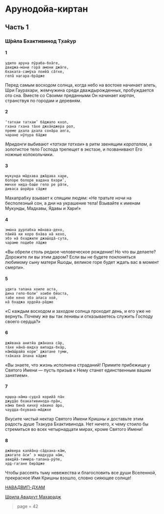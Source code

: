 # Арунодойа-киртан

##  Часть 1

### Ш́рӣла Бхактивинод Т̣ха̄кур

#### 1

    удило арун̣а пӯраба-бха̄ге,
    двиджа-ман̣и гора̄ амони джа̄ге,
    бхаката-самӯха лоийа̄ са̄тхе,
    гела̄ нагара-бра̄дже

Перед самым восходом солнца, когда небо на востоке начинает алеть, Шри Гаурахари, жемчужина среди дваждырожденных, пробуждается ото сна. Вместе со Своими преданными Он начинает *киртан*, странствуя по городам и деревням.

#### 2

    ‘татхаи татхаи’ ба̄джало кхол,
    гхана гхана та̄хе джха̄н̇джера рол,
    преме д̣хала д̣хала сона̄ра ан̇га,
    чаран̣е нӯпура ба̄дже

*Мриданги* выбивают «*татхаи татхаи*» в ритм звенящим *караталам*, а золотистое тело Господа трепещет в экстазе, и позванивают Его ножные колокольчики.

#### 3

    мукунда ма̄дхава джа̄дава хари,
    болоре болоре вадана бхори’,
    мичхе нида-баш́е гело ре ра̄ти,
    диваса ш́орӣра са̄дже

Махапрабху взывает к спящим людям: «Не тратьте ночи на бесполезный сон, а дни на украшение тела! Взывайте к именам Мукунды, Мадхавы, Ядавы и Хари!»

#### 4

    эмана дурлабха ма̄нава-дехо,
    па̄ийа̄ ки коро бха̄ва на̄ кехо,
    эбэ на̄ бхаджиле джаш́ода̄-сута,
    чараме под̣ибе ла̄дже

«Вы обрели столь редкое человеческое рождение! Но что вы делаете? Дорожите ли вы этим даром? Если вы не будете поклоняться любимому сыну матери Яшоды, великое горе будет ждать вас в момент смерти».

#### 5

    удита тапана хоиле аста,
    дина гело-боли’ хоибе бйаста,
    табе кено эбэ аласа хой,
    на̄ бхаджа хр̣дойа-ра̄дже

«С каждым восходом и заходом солнца проходит день, и его уже не вернуть. Почему же вы так ленивы и отказываетесь служить Господу своего сердца?»

#### 6

    джӣвана анитйа джа̄наха са̄р,
    та̄хе на̄на̄-видха випада-бха̄р,
    на̄ма̄ш́райа кори’ джатане туми,
    тха̄каха а̄пана ка̄дже

«Вы знаете, что жизнь исполнена страданий! Примите прибежище у Святого Имени — пусть призыв к Нему станет единственным вашим занятием».

#### 7

    кр̣ш̣н̣а-на̄ма-судха̄ корийа̄ па̄н
    джуд̣а̄о бхакативинода-пра̄н̣,
    на̄ма бина̄ кичхӯ на̄хико а̄ро,
    чаудда-бхувана-ма̄джхе

Вкусите чистый нектар Святого Имени Кришны и доставьте этим радость душе Тхакура Бхактивинода. Нет ничего, к чему стоило бы стремиться во всех четырнадцати мирах, кроме Святого Имени!

#### 8

    джӣвера калйа̄н̣а-са̄дхана-ка̄м,
    джагате а̄си’ э мадхура на̄м,
    авидйа̄-тимира-тапана-рӯпе,
    хр̣д-гагане бира̄дже

Чтобы рассеять тьму невежества и благословить все души Вселенной, прекрасное Имя Кришны взошло, словно сияющее солнце!

[НАВАДВИП-ДХАМ](https://soundcloud.com/bharatimaharaj/navadwip-scsm-udilo-aruna-jiv)

[Шрила Авадхут Махарадж](https://soundcloud.com/bharatimaharaj/avadxut-maxaradzh-utrennee-1)


> page = 42